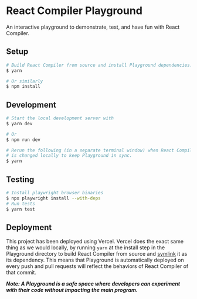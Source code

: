 # React Compiler Playground

An interactive playground to demonstrate, test, and have fun with React Compiler.

## Setup

```sh
# Build React Compiler from source and install Playground dependencies.
$ yarn

# Or similarly
$ npm install
```

## Development

```sh
# Start the local development server with
$ yarn dev

# Or
$ npm run dev

# Rerun the following (in a separate terminal window) when React Compiler
# is changed locally to keep Playground in sync.
$ yarn
```

## Testing
```sh
# Install playwright browser binaries
$ npx playwright install --with-deps
# Run tests
$ yarn test
```
## Deployment

This project has been deployed using Vercel. Vercel does the exact same thing as we would
locally, by running `yarn` at the install step in the Playground directory to build
React Compiler from source and [symlink](https://classic.yarnpkg.com/en/docs/cli/link) it as its dependency.
This means that Playground is automatically deployed on every push and pull requests will reflect
the behaviors of React Compiler of that commit.

***Note: A Playground is a safe space where developers can experiment with their code without impacting the main program.***